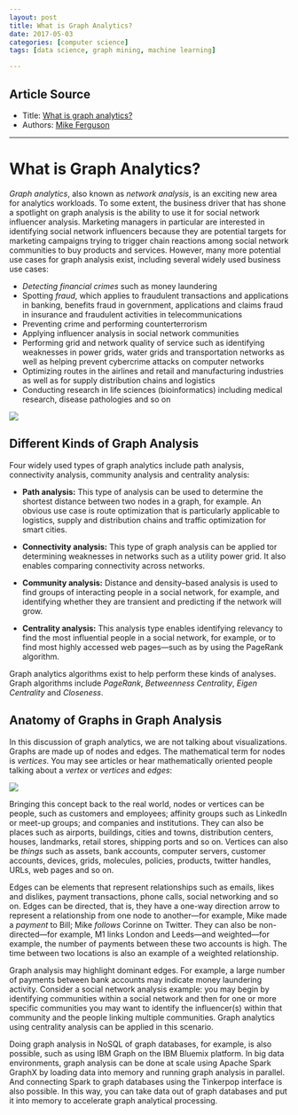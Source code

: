```yaml
---
layout: post
title: What is Graph Analytics?
date: 2017-05-03
categories: [computer science]
tags: [data science, graph mining, machine learning]

---
```


## Article Source
* Title: [What is graph analytics?](http://www.ibmbigdatahub.com/blog/what-graph-analytics)
* Authors: [Mike Ferguson ](http://www.ibmbigdatahub.com/blog/author/mike-ferguson)

---

What is Graph Analytics?
========================

*Graph analytics*, also known as *network analysis*, is an exciting new area for analytics workloads. 
To some extent, the business driver that has shone a spotlight on graph analysis is the ability to use it for social network influencer analysis. Marketing managers in particular are interested in identifying social network influencers because they are potential targets for marketing campaigns trying to trigger chain reactions among social network communities to buy products and services. However, many more potential use cases for graph analysis exist, including several widely used business use cases: 

- *Detecting financial crimes* such as money laundering
- Spotting *fraud*, which applies to fraudulent transactions and applications in banking, benefits fraud in government, applications and claims fraud in insurance and fraudulent activities in telecommunications
- Preventing crime and performing counterterrorism
- Applying influencer analysis in social network communities
- Performing grid and network quality of service such as identifying weaknesses in power grids, water grids and transportation networks as well as helping prevent cybercrime attacks on computer networks
- Optimizing routes in the airlines and retail and manufacturing industries as well as for supply distribution chains and logistics
- Conducting research in life sciences (bioinformatics) including medical research, disease pathologies and so on

[![](http://www.ibmbigdatahub.com/sites/default/files/graphanalytics_embed.jpg)](http://www.ibm.com/analytics/us/en/technology/cloud-data-services/graph/?S_TACT=M1610MMW&iio=panalytics&cmp=m1610&ct=m1610mmw&cr=newsroom&cm=h&csot=-&ccy=-&cpb=-&cd=-)

Different Kinds of Graph Analysis
-----

Four widely used types of graph analytics include path analysis, connectivity analysis, community analysis and centrality analysis: 

- **Path analysis:** This type of analysis can be used to determine the shortest distance between two nodes in a graph, for example. An obvious use case is route optimization that is particularly applicable to logistics, supply and distribution chains and traffic optimization for smart cities.

- **Connectivity analysis:** This type of graph analysis can be applied tor determining weaknesses in networks such as a utility power grid. It also enables comparing connectivity across networks.

- **Community analysis:** Distance and density–based analysis is used to find groups of interacting people in a social network, for example, and identifying whether they are transient and predicting if the network will grow.

- **Centrality analysis:** This analysis type enables identifying relevancy to find the most influential people in a social network, for example, or to find most highly accessed web pages—such as by using the PageRank algorithm. 

Graph analytics algorithms exist to help perform these kinds of analyses. 
Graph algorithms include *PageRank*, *Betweenness Centrality*, *Eigen Centrality* and *Closeness*.

Anatomy of Graphs in Graph Analysis
-----------------------------------

In this discussion of graph analytics, we are not talking about visualizations. Graphs are made up of nodes and edges. The mathematical term for nodes is *vertices*. You may see articles or hear mathematically oriented people talking about a *vertex* or *vertices* and *edges*:

![](http://www.ibmbigdatahub.com/sites/default/files/mf_fig_1.png)

Bringing this concept back to the real world, nodes or vertices can be people, such as customers and employees; affinity groups such as LinkedIn or meet-up groups; and companies and institutions. They can
also be places such as airports, buildings, cities and towns, distribution centers, houses, landmarks, retail stores, shipping ports and so on. Vertices can also be *things* such as assets, bank accounts,
computer servers, customer accounts, devices, grids, molecules, policies, products, twitter handles, URLs, web pages and so on.

Edges can be elements that represent relationships such as emails, likes and dislikes, payment transactions, phone calls, social networking and so on. Edges can be directed, that is, they have a one-way direction arrow to represent a relationship from one node to another—for example, Mike made a *payment* to Bill; Mike *follows* Corinne on Twitter. They can also be non-directed—for example, M1 links London and Leeds—and weighted—for example, the number of payments between these two accounts is high. The time between two locations is also an example of a weighted relationship.

Graph analysis may highlight dominant edges. For example, a large number of payments between bank accounts may indicate money laundering activity. Consider a social network analysis example: you may begin by identifying communities within a social network and then for one or more specific communities you may want to identify the influencer(s) within that community and the people linking multiple communities. Graph analytics using centrality analysis can be applied in this scenario.

Doing graph analysis in NoSQL of graph databases, for example, is also possible, such as using IBM Graph on the IBM Bluemix platform. In big data environments, graph analysis can be done at scale using Apache
Spark GraphX by loading data into memory and running graph analysis in parallel. And connecting Spark to graph databases using the Tinkerpop interface is also possible. In this way, you can take data out of graph databases and put it into memory to accelerate graph analytical processing.
